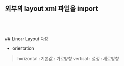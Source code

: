 
## 외부의 layout xml 파일을 import
<code>
	<include layout="@layout/linear_01" />
	<include layout="@layout/linear_02" />
	<include layout="@layout/linear_03" />
</code>
## Linear Layout 속성

* orientation
> horizontal : 기본값 : 가로뱡향
> vertical : 설정 : 세로방향
